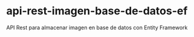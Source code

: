 # api-rest-imagen-base-de-datos-ef
API Rest para almacenar imagen en base de datos con Entity Framework
